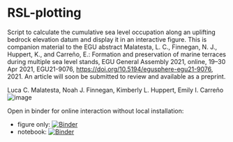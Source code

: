 # RSL-plotting
Script to calculate the cumulative sea level occupation along an uplifting bedrock elevation datum and display it in an interactive figure.
This is companion material to the EGU abstract Malatesta, L. C., Finnegan, N. J., Huppert, K., and Carreño, E.: Formation and preservation of marine terraces during multiple sea level stands, EGU General Assembly 2021, online, 19–30 Apr 2021, EGU21-9076, https://doi.org/10.5194/egusphere-egu21-9076, 2021.
An article will soon be submitted to review and available as a preprint.

Luca C. Malatesta, Noah J. Finnegan, Kimberly L. Huppert, Emily I. Carreño
![image](https://user-images.githubusercontent.com/62424122/115224777-94eae180-a10d-11eb-8a43-dab7de41c084.png)


Open in binder for online interaction without local installation:

- figure only: [![Binder](https://mybinder.org/badge_logo.svg)](https://mybinder.org/v2/gh/geo-luca/RSL-plotting/main?urlpath=voila/render/total_SL_occupation_v3.ipynb)
- notebook: [![Binder](https://mybinder.org/badge_logo.svg)](https://mybinder.org/v2/gh/geo-luca/RSL-plotting/main?filepath=total_SL_occupation_v3.ipynb)
